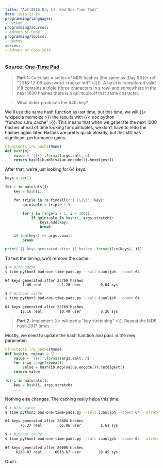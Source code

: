 ```yaml
---
title: "AoC 2016 Day 14: Bad One Time Pads"
date: 2016-12-14
programming/languages:
- Python
programming/sources:
- Advent of Code
programming/topics:
- Hashes
series:
- Advent of Code 2016
---
```

### Source: [One-Time Pad](http://adventofcode.com/2016/day/14)

> **Part 1:** Calculate a series of MD5 hashes (the same as [Day 5]({{< ref "2016-12-05-password-cracker.md" >}})). A hash is considered valid if it contains a triple (three characters in a row) and somewhere in the next 1000 hashes there is a quintuple of that same character.

> What index produces the 64th key?

<!--more-->

We'll use the same hash function as last time, but this time, we will {{< wikipedia memoize >}} the results with {{< doc python "functools.lru_cache" >}}. This means that when we generate the next 1000 hashes ahead of time looking for quintuples, we don't have to redo the hashes again later. Hashes are pretty quick already, but this still has significant performance gains.

```python
@functools.lru_cache(None)
def hash(n):
    value = '{}{}'.format(args.salt, n)
    return hashlib.md5(value.encode()).hexdigest()
```

After that, we're just looking for 64 keys:

```python
keys = set()

for i in naturals():
    key = hash(i)

    for triple in re.findall(r'(.)\1\1', key):
        quintuple = triple * 5

        for j in range(i + 1, i + 1001):
            if quintuple in hash(j, args.stretch):
                keys.add(key)
                break

    if len(keys) >= args.count:
        break

print('{} keys generated after {} hashes'.format(len(keys), i))
```

To test the timing, we'll remove the cache:

```bash
$ # With cache
$ time python3 bad-one-time-pads.py --salt cuanljph --count 64

64 keys generated after 23769 hashes
        1.40 real         1.20 user         0.04 sys

$ # Without cache
$ time python3 bad-one-time-pads.py --salt cuanljph --count 64

64 keys generated after 23769 hashes
       12.16 real        10.40 user         0.26 sys
```


> **Part 2:** Implement {{< wikipedia "key stretching" >}}. Repeat the MD5 hash 2017 times.

Mostly, we need to update the hash function and pass in the new parameter:

```python
@functools.lru_cache(None)
def hash(n, repeat = 1):
    value = '{}{}'.format(args.salt, n)
    for i in range(repeat):
        value = hashlib.md5(value.encode()).hexdigest()
    return value

for i in naturals():
    key = hash(i, args.stretch)
    ...
```

Nothing else changes. The caching really helps this time:

```bash
$ # With cache
$ time python3 bad-one-time-pads.py --salt cuanljph --count 64 --stretch 2017

64 keys generated after 20606 hashes
       76.37 real        65.86 user         1.61 sys

$ # Without cache
$ time python3 bad-one-time-pads.py --salt cuanljph --count 64 --stretch 2017

64 keys generated after 20606 hashes
     6128.07 real      6016.67 user        20.45 sys
```

Ouch.
